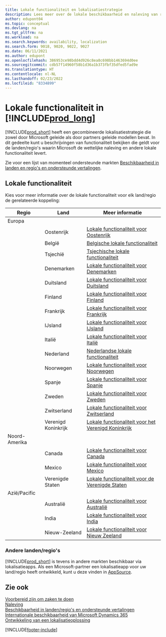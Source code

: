 ```yaml
---
title: Lokale functionaliteit en lokalisatiestrategie
description: Lees meer over de lokale beschikbaarheid en naleving van regelgeving in Business Central voor de landen/regio's waar Microsoft de lokale functionaliteit biedt.
author: edupont04
ms.topic: conceptual
ms.devlang: na
ms.tgt_pltfrm: na
ms.workload: na
ms.search.keywords: availability, localization
ms.search.form: 9018, 9020, 9022, 9027
ms.date: 06/11/2021
ms.author: edupont
ms.openlocfilehash: 386953ce98bdd4d926c8ea8c698bb1463694d0ee
ms.sourcegitcommit: cdb57f14960f58b1d36a1b373fbf35dfed5fad9e
ms.translationtype: HT
ms.contentlocale: nl-NL
ms.lasthandoff: 02/23/2022
ms.locfileid: "8334899"
---
```

# <a name="local-functionality-in-prod_long"></a>Lokale functionaliteit in [!INCLUDE[prod_long](includes/prod_long.md)]

[!INCLUDE[prod_short](includes/prod_short.md)] heeft een gecombineerde lokalisatiestrategie die zowel door Microsoft geleide als door partners geleide modellen bevat. In dit gedeelte kunt u beschrijvingen van functionaliteit bekijken die geldt voor de landen/regio's waarin Microsoft de wettelijke naleving en andere lokale functionaliteit levert.  

Zie voor een lijst van momenteel ondersteunde markten [Beschikbaarheid in landen en regio's en ondersteunde vertalingen](/dynamics365/business-central/dev-itpro/compliance/apptest-countries-and-translations?toc=/dynamics365/business-central/toc.json).  

## <a name="local-functionality"></a>Lokale functionaliteit

Kies voor meer informatie over de lokale functionaliteit voor elk land/regio de gerelateerde koppeling:

| Regio | Land | Meer informatie |
| --- | --- |--- |
| Europa |  | |
|        | Oostenrijk | [Lokale functionaliteit voor Oostenrijk](localfunctionality/austria/austria-local-functionality.md) |
|        | België | [Belgische lokale functionaliteit](localfunctionality/belgium/belgium-local-functionality.md) |
|        | Tsjechië | [Tsjechische lokale functionaliteit](localfunctionality/czech/czech-local-functionality.md) |
|        | Denemarken | [Lokale functionaliteit voor Denemarken](localfunctionality/denmark/denmark-local-functionality.md) |
|        | Duitsland | [Lokale functionaliteit voor Duitsland](localfunctionality/germany/germany-local-functionality.md) |
|        | Finland | [Lokale functionaliteit voor Finland](localfunctionality/finland/finland-local-functionality.md) |
|        | Frankrijk | [Lokale functionaliteit voor Frankrijk](localfunctionality/france/france-local-functionality.md) |
|        | IJsland | [Lokale functionaliteit voor IJsland](localfunctionality/iceland/iceland-local-functionality.md) |
|        | Italië | [Lokale functionaliteit voor Italië](localfunctionality/italy/italy-local-functionality.md) |
|        | Nederland | [Nederlandse lokale functionaliteit](localfunctionality/netherlands/netherlands-local-functionality.md) |
|        | Noorwegen | [Lokale functionaliteit voor Noorwegen](localfunctionality/norway/norway-local-functionality.md) |
|        | Spanje | [Lokale functionaliteit voor Spanje](localfunctionality/spain/spain-local-functionality.md) |
|        | Zweden | [Lokale functionaliteit voor Zweden](localfunctionality/sweden/sweden-local-functionality.md) |
|        | Zwitserland | [Lokale functionaliteit voor Zwitserland](localfunctionality/switzerland/switzerland-local-functionality.md) |
|        | Verenigd Koninkrijk | [Lokale functionaliteit voor het Verenigd Koninkrijk](localfunctionality/unitedkingdom/united-kingdom-local-functionality.md) |
| Noord-Amerika |       |  |
|        | Canada|[Lokale functionaliteit voor Canada](localfunctionality/canada/canada-local-functionality.md) |
|        | Mexico | [Lokale functionaliteit voor Mexico](localfunctionality/mexico/mexico-local-functionality.md) |
|        | Verenigde Staten|[Lokale functionaliteit voor de Verenigde Staten](localfunctionality/unitedstates/united-states-local-functionality.md) |
| Azië/Pacific |       |  |
|        | Australië | [Lokale functionaliteit voor Australië](localfunctionality/australia/australia-local-functionality.md) |
|        | India | [Lokale functionaliteit voor India](LocalFunctionality/India/india-local-functionality.md) |
|        | Nieuw-Zeeland | [Lokale functionaliteit voor Nieuw Zeeland](localfunctionality/newzealand/new-zealand-local-functionality.md) |

### <a name="other-countries"></a>Andere landen/regio's

[!INCLUDE[prod_short](includes/prod_short.md)] is tevens in andere markten beschikbaar via lokalisatieapps. Als een Microsoft-partner een lokalisatieapp voor uw land/regio heeft ontwikkeld, kunt u deze vinden in [AppSource](https://go.microsoft.com/fwlink/?linkid=2081646).

## <a name="see-also"></a>Zie ook

[Voorbereid zijn om zaken te doen](ui-get-ready-business.md)  
[Naleving](compliance/compliance-overview.md)  
[Beschikbaarheid in landen/regio's en ondersteunde vertalingen](/dynamics365/business-central/dev-itpro/compliance/apptest-countries-and-translations?toc=/dynamics365/business-central/toc.json)  
[Internationale beschikbaarheid van Microsoft Dynamics 365](/dynamics365/get-started/availability)  
[Ontwikkeling van een lokalisatieoplossing](/dynamics365/business-central/dev-itpro/developer/readiness/readiness-develop-localization)  


[!INCLUDE[footer-include](includes/footer-banner.md)]
